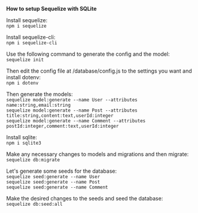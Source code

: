 **How to setup Sequelize with SQLite**

Install sequelize:  
`npm i sequelize`  

Install sequelize-cli:  
`npm i sequelize-cli`  

Use the following command to generate the config and the model:  
`sequelize init`  

Then edit the config file at /database/config.js to the settings you want and install dotenv:  
`npm i dotenv`  

Then generate the models:  
`sequelize model:generate --name User --attributes name:string,email:string`   
`sequelize model:generate --name Post --attributes title:string,content:text,userId:integer`   
`sequelize model:generate --name Comment --attributes postId:integer,comment:text,userId:integer`  

Install sqlite:  
`npm i sqlite3`  

Make any necessary changes to models and migrations and then migrate:  
`sequelize db:migrate`  

Let's generate some seeds for the database:  
`sequelize seed:generate --name User`  
`sequelize seed:generate --name Post`  
`sequelize seed:generate --name Comment`  

Make the desired changes to the seeds and seed the database:  
`sequelize db:seed:all`